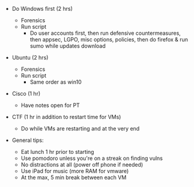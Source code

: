 - Do Windows first (2 hrs)
    - Forensics
    - Run script 
        - Do user accounts first, then run defensive countermeasures, then appsec, LGPO, misc options, policies, then do firefox & run sumo while updates download

- Ubuntu (2 hrs)
    - Forensics
    - Run script
        - Same order as win10

- Cisco (1 hr)
    - Have notes open for PT 

- CTF (1 hr in addition to restart time for VMs)
    - Do while VMs are restarting and at the very end 


- General tips:
    - Eat lunch 1 hr prior to starting
    - Use pomodoro unless you're on a streak on finding vulns
    - No distractions at all (power off phone if needed)
    - Use iPad for music (more RAM for vmware)
    - At the max, 5 min break between each VM
